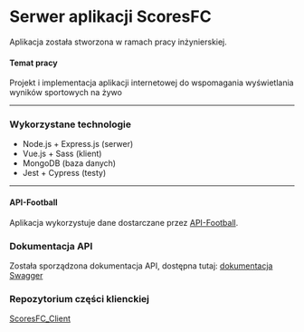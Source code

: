 # Serwer aplikacji ScoresFC

Aplikacja została stworzona w ramach pracy inżynierskiej.

#### Temat pracy

Projekt i implementacja aplikacji internetowej do wspomagania wyświetlania wyników sportowych na żywo

---

### Wykorzystane technologie
- Node.js + Express.js (serwer)
- Vue.js + Sass (klient)
- MongoDB (baza danych)
- Jest + Cypress (testy)

---

#### API-Football
Aplikacja wykorzystuje dane dostarczane przez [API-Football](https://www.api-football.com/).

### Dokumentacja API
Została sporządzona dokumentacja API, dostępna tutaj: [dokumentacja Swagger](https://app.swaggerhub.com/apis-docs/WojciechSutkowski/ScoresFC/1.0.0)

### Repozytorium części klienckiej
[ScoresFC_Client](https://github.com/WojciechSutkowski/ScoresFC_Client)
